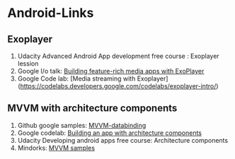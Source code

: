 # Android-Links

## Exoplayer
1. Udacity Advanced Android App development free course : Exoplayer lession
2. Google I/o talk: [Building feature-rich media apps with ExoPlayer](https://www.youtube.com/watch?v=svdq1BWl4r8)
3. Google Code lab: [Media streaming with Exoplayer] (https://codelabs.developers.google.com/codelabs/exoplayer-intro/)

## MVVM with architecture components
1. Github google samples: [MVVM-databinding](https://github.com/googlesamples/android-architecture/tree/todo-mvvm-databinding/)
2. Google codelab: [Building an app with architecture components](https://codelabs.developers.google.com/codelabs/build-app-with-arch-components/index.html?index=..%2F..%2Findex#8)
3. Udacity Developing android apps free course: Architecture components
4. Mindorks: [MVVM samples](https://github.com/MindorksOpenSource/android-mvvm-architecture)
